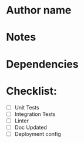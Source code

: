 # Author name

# Notes

# Dependencies



# Checklist:

- [ ] Unit Tests
- [ ] Integration Tests
- [ ] Linter
- [ ] Doc Updated
- [ ] Deployment config
